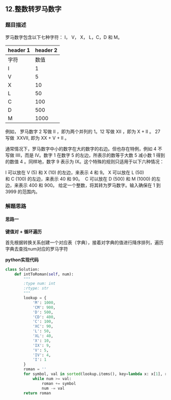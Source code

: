## 12.整数转罗马数字
### 题目描述
罗马数字包含以下七种字符： I， V， X， L，C，D 和 M。

header 1 | header 2
---|---
字符|          数值
I|             1
V  |           5
X  |           10
L   |          50
C   |          100
D     |       500
M    |         1000
例如， 罗马数字 2 写做 II ，即为两个并列的 1。12 写做 XII ，即为 X + II 。 27 写做  XXVII, 即为 XX + V + II 。

通常情况下，罗马数字中小的数字在大的数字的右边。但也存在特例，例如 4 不写做 IIII，而是 IV。数字 1 在数字 5 的左边，所表示的数等于大数 5 减小数 1 得到的数值 4 。同样地，数字 9 表示为 IX。这个特殊的规则只适用于以下六种情况：

I 可以放在 V (5) 和 X (10) 的左边，来表示 4 和 9。
X 可以放在 L (50) 和 C (100) 的左边，来表示 40 和 90。 
C 可以放在 D (500) 和 M (1000) 的左边，来表示 400 和 900。
给定一个整数，将其转为罗马数字。输入确保在 1 到 3999 的范围内。

### 解题思路
#### 思路一
**键值对 + 循环遍历**

首先根据转换关系创建一个对应表（字典），接着对字典的值进行降序排列，遍历字典去查找num对应的罗马字符  


**python实现代码**
```python
class Solution:
    def intToRoman(self, num):
        """
        :type num: int
        :rtype: str
        """
        lookup = {
            'M': 1000, 
            'CM': 900, 
            'D': 500, 
            'CD': 400, 
            'C': 100, 
            'XC': 90, 
            'L': 50, 
            'XL': 40, 
            'X': 10, 
            'IX': 9, 
            'V': 5, 
            'IV': 4, 
            'I': 1
        }
        roman = ''
        for symbol, val in sorted(lookup.items(), key=lambda x: x[1], reverse=True):
            while num >= val:
                roman += symbol
                num -= val
        return roman 
```

